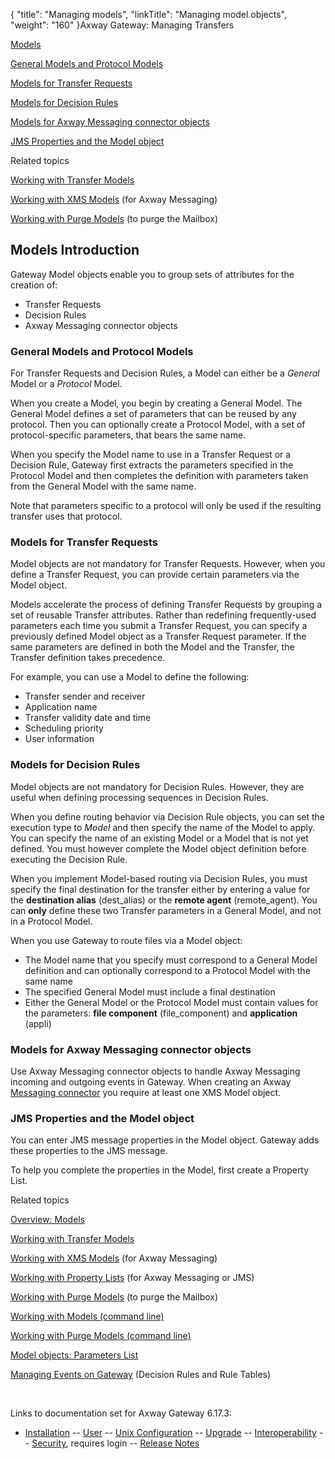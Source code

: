 {
    "title": "Managing models",
    "linkTitle": "Managing model objects",
    "weight": "160"
}<span class="mc-variable axway_variables.Component_Long_Name variable">Axway Gateway</span>: Managing Transfers

[Models](#intro)

[General Models and Protocol Models](#gen_and_protocol)

[Models for Transfer Requests](#models_for_trans_req)

[Models for Decision Rules](#Using_Models_in_Decision_Rules)

[Models for Axway Messaging connector objects](#messaging_connector)

[JMS Properties and the Model object](#JMS_Properties)

Related topics

[Working with Transfer Models](working_with_models_(gui))

[Working with XMS Models](managing_xms_models) (for Axway Messaging)

[Working with Purge Models](working_with_purge_models) (to purge the Mailbox)

<span id="intro"></span>

## Models Introduction

Gateway Model objects enable you to group sets of attributes for the creation of:

-   Transfer Requests
-   Decision Rules
-   Axway Messaging connector objects

<span id="gen_and_protocol"></span>

### General Models and Protocol Models

For Transfer Requests and Decision Rules, a Model can either be a <span style="font-style: italic;">General</span> Model or a <span style="font-style: italic;">Protocol</span> Model.

When you create a Model, you begin by creating a General Model. The General Model defines a set of parameters that can be reused by any protocol. Then you can optionally create a Protocol Model, with a set of protocol-specific parameters, that bears the same name.

When you specify the Model name to use in a Transfer Request or a Decision Rule, Gateway first extracts the parameters specified in the Protocol Model and then completes the definition with parameters taken from the General Model with the same name.

Note that parameters specific to a protocol will only be used if the resulting transfer uses that protocol.

<span id="models_for_trans_req"></span>

### Models for Transfer Requests

Model objects are not mandatory for Transfer Requests. However, when you define a Transfer Request, you can provide certain parameters via the Model object.

Models accelerate the process of defining Transfer Requests by grouping a set of reusable Transfer attributes. Rather than redefining frequently-used parameters each time you submit a Transfer Request, you can specify a previously defined Model object as a Transfer Request parameter. If the same parameters are defined in both the Model and the Transfer, the Transfer definition takes precedence.

For example, you can use a Model to define the following:

-   Transfer sender and receiver
-   Application name
-   Transfer validity date and time
-   Scheduling priority
-   User information

<span id="Using_Models_in_Decision_Rules"></span>

### Models for Decision Rules

Model objects are not mandatory for Decision Rules. However, they are useful when defining processing sequences in Decision Rules.

When you define routing behavior via Decision Rule objects, you can set the execution type to <span style="font-style: italic;">Model</span> and then specify the name of the Model to apply. You can specify the name of an existing Model or a Model that is not yet defined. You must however complete the Model object definition before executing the Decision Rule.

When you implement Model-based routing via Decision Rules, you must specify the final destination for the transfer either by entering a value for the <span style="font-weight: bold;">destination alias</span> (<span class="code">dest\_alias</span>) or the <span style="font-weight: bold;">remote agent</span> (<span class="code">remote\_agent</span>). You can <span style="font-weight: bold;">only</span> define these two Transfer parameters in a General Model, and not in a Protocol Model.

When you use Gateway to route files via a Model object:

-   The Model name that you specify must correspond to a General Model definition and can optionally correspond to a Protocol Model with the same name
-   The specified General Model must include a final destination
-   Either the General Model or the Protocol Model must contain values for the parameters: <span style="font-weight: bold;">file component</span> (<span class="code">file\_component</span>) and <span style="font-weight: bold;">application</span> (<span class="code">appli</span>)

<span id="messaging_connector"></span>

### Models for Axway Messaging connector objects

Use Axway Messaging connector objects to handle Axway Messaging incoming and outgoing events in Gateway. When creating an Axway [Messaging connector](../../../connectors_about/messaging_connector) you require at least one XMS Model object.

<span id="JMS_Properties"></span>

### JMS Properties and the Model object

You can enter JMS message properties in the Model object. Gateway adds these properties to the JMS message.

To help you complete the properties in the Model, first create a Property List.

Related topics

[Overview: Models](../../../ov_gateway/ov_models)

[Working with Transfer Models](working_with_models_(gui))

[Working with XMS Models](managing_xms_models) (for Axway Messaging)

[Working with Property Lists](managing_property_lists) (for Axway Messaging or JMS)

[Working with Purge Models](working_with_purge_models) (to purge the Mailbox)

[Working with Models (command line)](working_with_models_cli)

[Working with Purge Models (command line)](working_with_purge_models_cli)

[Model objects: Parameters List](model_object_parameter_list)

[Managing Events on Gateway](../../../managing_events_start_here) (Decision Rules and Rule Tables)

 

Links to documentation set for Axway Gateway <span class="mc-variable axway_variables.Release_Number variable">6.17.3</span>:

-   [Installation](/bundle/Gateway_6173_InstallationGuide_allOS_en_HTML5/page/Content/start_page.htm) -- [User](/bundle/Gateway_6173_UsersGuide_allOS_en_HTML5/page/Content/start_page.htm) -- [Unix Configuration](/bundle/Gateway_6173_ConfigurationGuide_UNIX_en_HTML5/page/Content/start_page.htm) -- [Upgrade](/bundle/Gateway_6173_UpgradeGuide_allOS_en_HTML5/page/Content/start_page.htm) -- [Interoperability](/bundle/Gateway_6173_InteroperabilityGuide_allOS_en_HTML5/page/Content/start_page.htm) -- [Security](/bundle/Gateway_6173_SecurityGuide_allOS_en_HTML5/page/Content/start_page.htm), requires login -- [Release Notes](/bundle/Gateway_6173_ReleaseNotes_allOS_en_HTML5/page/Content/Gateway_ReleaseNotes_allOS_en.htm)
